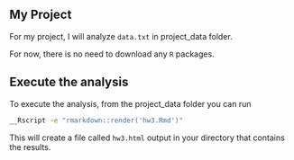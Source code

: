 ## My Project

For my project, I will analyze `data.txt` in project_data folder. 

For now, there is no need to download any `R` packages.

## Execute the analysis

To execute the analysis, from the project_data folder you can run

```bash
__Rscript -e "rmarkdown::render('hw3.Rmd')"
```

This will create a file called `hw3.html` output in your directory that contains the results.

